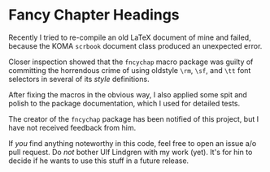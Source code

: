 # Fancy Chapter Headings

Recently I tried to re-compile an old LaTeX document of mine and failed,
because the KOMA `scrbook` document class produced an unexpected error.

Closer inspection showed that the `fncychap` macro package was guilty of
committing the horrendous crime of using oldstyle `\rm`, `\sf`, and `\tt`
font selectors in several of its _style_ definitions.

After fixing the macros in the obvious way, I also applied some spit and
polish to the package documentation, which I used for detailed tests.

The creator of the `fncychap` package has been notified of this project,
but I have not received feedback from him.

If _you_ find anything noteworthy in this code, feel free to open an issue
a/o pull request. Do _not_ bother Ulf Lindgren with my work (yet). It's
for hin to decide if he wants to use this stuff in a future release.

